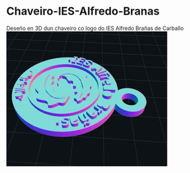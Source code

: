 # Chaveiro-IES-Alfredo-Branas
Deseño en 3D dun chaveiro co logo do IES Alfredo Brañas de Carballo
![](https://github.com/JuanMYB/Chaveiro-IES-Alfredo-Branas/blob/main/Chaveiro_IES_AlfredoBranas.gif)
